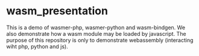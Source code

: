 # wasm_presentation
This is a demo of wasmer-php, wasmer-python and wasm-bindgen. We also demonstrate how a wasm module may be loaded by javascript. The purpose of this repository is only to demonstrate webassembly (interacting wiht php, python and js). 
